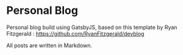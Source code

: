 # Personal Blog

Personal blog build using GatsbyJS, based on this template by Ryan Fitzgerald : https://github.com/RyanFitzgerald/devblog

All posts are written in Markdown.
